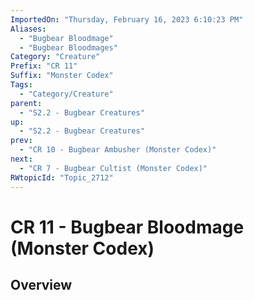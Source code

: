 ```yaml
---
ImportedOn: "Thursday, February 16, 2023 6:10:23 PM"
Aliases:
  - "Bugbear Bloodmage"
  - "Bugbear Bloodmages"
Category: "Creature"
Prefix: "CR 11"
Suffix: "Monster Codex"
Tags:
  - "Category/Creature"
parent:
  - "S2.2 - Bugbear Creatures"
up:
  - "S2.2 - Bugbear Creatures"
prev:
  - "CR 10 - Bugbear Ambusher (Monster Codex)"
next:
  - "CR 7 - Bugbear Cultist (Monster Codex)"
RWtopicId: "Topic_2712"
---
```

# CR 11 - Bugbear Bloodmage (Monster Codex)
## Overview
